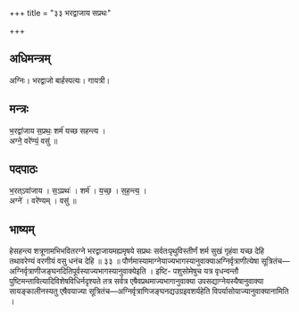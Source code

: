 +++
title = "३३ भरद्वाजाय सप्रथः"

+++
## अधिमन्त्रम्
अग्निः। भरद्वाजो बार्हस्पत्यः। गायत्री।

## मन्त्रः
भ॒रद्वा॑जाय स॒प्रथः॒ शर्म॑ यच्छ सहन्त्य ।  
अग्ने॒ वरे॑ण्यं॒ वसु॑ ॥

## पदपाठः
भ॒रत्ऽवा॑जाय । स॒ऽप्रथः॑ । शर्म॑ । य॒च्छ॒ । स॒ह॒न्त्य॒ ।  
अग्ने॑ । वरे॑ण्यम् । वसु॑ ॥

## भाष्यम्
हेसहन्त्य शत्रूणामभिभवितरग्ने भरद्वाजायमह्यमृषये सप्रथः सर्वतःपृथुविस्तीर्णं शर्म सुखं गृहंवा यच्छ देहि तथावरेण्यं वरणीयं वसु धनंच देहि ॥ ३३ ॥ पौर्णमास्यामाग्नेयाज्यभागस्यानुवाक्याअग्निर्वृत्राणीत्येषा सूत्रितंच—अग्निर्वृत्राणीजङ्घनदितिपूर्वस्याज्यभागस्यानुवाक्येइति । इष्टि- पशुसोमेषुच यत्र वृधन्वन्तौ पुष्टिमन्तावित्यादिविशेषविधिर्नदृश्यते तत्र सर्वत्र एषैवप्रथमाज्यभागानुवाक्या उपसद्याग्नेयस्यैषानुवाक्या सायङ्कालीनस्यतु एषैवयाज्या सूत्रितंच—अग्निर्वृत्राणिजङ्घनद्यउग्रइवशर्यहेति विपर्यासोयाज्यानुवाक्यानामिति ।